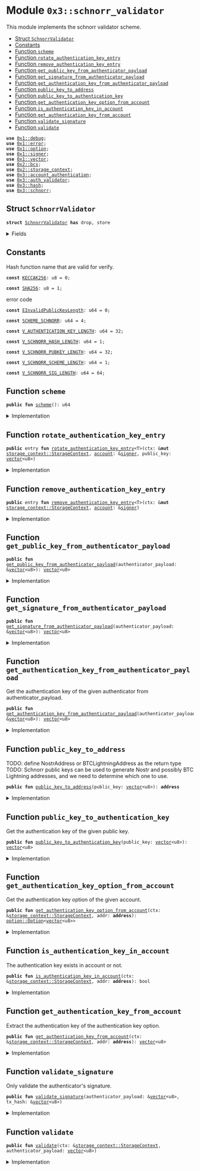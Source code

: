 
<a name="0x3_schnorr_validator"></a>

# Module `0x3::schnorr_validator`

This module implements the schnorr validator scheme.


-  [Struct `SchnorrValidator`](#0x3_schnorr_validator_SchnorrValidator)
-  [Constants](#@Constants_0)
-  [Function `scheme`](#0x3_schnorr_validator_scheme)
-  [Function `rotate_authentication_key_entry`](#0x3_schnorr_validator_rotate_authentication_key_entry)
-  [Function `remove_authentication_key_entry`](#0x3_schnorr_validator_remove_authentication_key_entry)
-  [Function `get_public_key_from_authenticator_payload`](#0x3_schnorr_validator_get_public_key_from_authenticator_payload)
-  [Function `get_signature_from_authenticator_payload`](#0x3_schnorr_validator_get_signature_from_authenticator_payload)
-  [Function `get_authentication_key_from_authenticator_payload`](#0x3_schnorr_validator_get_authentication_key_from_authenticator_payload)
-  [Function `public_key_to_address`](#0x3_schnorr_validator_public_key_to_address)
-  [Function `public_key_to_authentication_key`](#0x3_schnorr_validator_public_key_to_authentication_key)
-  [Function `get_authentication_key_option_from_account`](#0x3_schnorr_validator_get_authentication_key_option_from_account)
-  [Function `is_authentication_key_in_account`](#0x3_schnorr_validator_is_authentication_key_in_account)
-  [Function `get_authentication_key_from_account`](#0x3_schnorr_validator_get_authentication_key_from_account)
-  [Function `validate_signature`](#0x3_schnorr_validator_validate_signature)
-  [Function `validate`](#0x3_schnorr_validator_validate)


<pre><code><b>use</b> <a href="">0x1::debug</a>;
<b>use</b> <a href="">0x1::error</a>;
<b>use</b> <a href="">0x1::option</a>;
<b>use</b> <a href="">0x1::signer</a>;
<b>use</b> <a href="">0x1::vector</a>;
<b>use</b> <a href="">0x2::bcs</a>;
<b>use</b> <a href="">0x2::storage_context</a>;
<b>use</b> <a href="account_authentication.md#0x3_account_authentication">0x3::account_authentication</a>;
<b>use</b> <a href="auth_validator.md#0x3_auth_validator">0x3::auth_validator</a>;
<b>use</b> <a href="hash.md#0x3_hash">0x3::hash</a>;
<b>use</b> <a href="schnorr.md#0x3_schnorr">0x3::schnorr</a>;
</code></pre>



<a name="0x3_schnorr_validator_SchnorrValidator"></a>

## Struct `SchnorrValidator`



<pre><code><b>struct</b> <a href="schnorr_validator.md#0x3_schnorr_validator_SchnorrValidator">SchnorrValidator</a> <b>has</b> drop, store
</code></pre>



<details>
<summary>Fields</summary>


<dl>
<dt>
<code>dummy_field: bool</code>
</dt>
<dd>

</dd>
</dl>


</details>

<a name="@Constants_0"></a>

## Constants


<a name="0x3_schnorr_validator_KECCAK256"></a>

Hash function name that are valid for verify.


<pre><code><b>const</b> <a href="schnorr_validator.md#0x3_schnorr_validator_KECCAK256">KECCAK256</a>: u8 = 0;
</code></pre>



<a name="0x3_schnorr_validator_SHA256"></a>



<pre><code><b>const</b> <a href="schnorr_validator.md#0x3_schnorr_validator_SHA256">SHA256</a>: u8 = 1;
</code></pre>



<a name="0x3_schnorr_validator_EInvalidPublicKeyLength"></a>

error code


<pre><code><b>const</b> <a href="schnorr_validator.md#0x3_schnorr_validator_EInvalidPublicKeyLength">EInvalidPublicKeyLength</a>: u64 = 0;
</code></pre>



<a name="0x3_schnorr_validator_SCHEME_SCHNORR"></a>



<pre><code><b>const</b> <a href="schnorr_validator.md#0x3_schnorr_validator_SCHEME_SCHNORR">SCHEME_SCHNORR</a>: u64 = 4;
</code></pre>



<a name="0x3_schnorr_validator_V_AUTHENTICATION_KEY_LENGTH"></a>



<pre><code><b>const</b> <a href="schnorr_validator.md#0x3_schnorr_validator_V_AUTHENTICATION_KEY_LENGTH">V_AUTHENTICATION_KEY_LENGTH</a>: u64 = 32;
</code></pre>



<a name="0x3_schnorr_validator_V_SCHNORR_HASH_LENGTH"></a>



<pre><code><b>const</b> <a href="schnorr_validator.md#0x3_schnorr_validator_V_SCHNORR_HASH_LENGTH">V_SCHNORR_HASH_LENGTH</a>: u64 = 1;
</code></pre>



<a name="0x3_schnorr_validator_V_SCHNORR_PUBKEY_LENGTH"></a>



<pre><code><b>const</b> <a href="schnorr_validator.md#0x3_schnorr_validator_V_SCHNORR_PUBKEY_LENGTH">V_SCHNORR_PUBKEY_LENGTH</a>: u64 = 32;
</code></pre>



<a name="0x3_schnorr_validator_V_SCHNORR_SCHEME_LENGTH"></a>



<pre><code><b>const</b> <a href="schnorr_validator.md#0x3_schnorr_validator_V_SCHNORR_SCHEME_LENGTH">V_SCHNORR_SCHEME_LENGTH</a>: u64 = 1;
</code></pre>



<a name="0x3_schnorr_validator_V_SCHNORR_SIG_LENGTH"></a>



<pre><code><b>const</b> <a href="schnorr_validator.md#0x3_schnorr_validator_V_SCHNORR_SIG_LENGTH">V_SCHNORR_SIG_LENGTH</a>: u64 = 64;
</code></pre>



<a name="0x3_schnorr_validator_scheme"></a>

## Function `scheme`



<pre><code><b>public</b> <b>fun</b> <a href="schnorr_validator.md#0x3_schnorr_validator_scheme">scheme</a>(): u64
</code></pre>



<details>
<summary>Implementation</summary>


<pre><code><b>public</b> <b>fun</b> <a href="schnorr_validator.md#0x3_schnorr_validator_scheme">scheme</a>(): u64 {
    <a href="schnorr_validator.md#0x3_schnorr_validator_SCHEME_SCHNORR">SCHEME_SCHNORR</a>
}
</code></pre>



</details>

<a name="0x3_schnorr_validator_rotate_authentication_key_entry"></a>

## Function `rotate_authentication_key_entry`



<pre><code><b>public</b> entry <b>fun</b> <a href="schnorr_validator.md#0x3_schnorr_validator_rotate_authentication_key_entry">rotate_authentication_key_entry</a>&lt;T&gt;(ctx: &<b>mut</b> <a href="_StorageContext">storage_context::StorageContext</a>, <a href="account.md#0x3_account">account</a>: &<a href="">signer</a>, public_key: <a href="">vector</a>&lt;u8&gt;)
</code></pre>



<details>
<summary>Implementation</summary>


<pre><code><b>public</b> entry <b>fun</b> <a href="schnorr_validator.md#0x3_schnorr_validator_rotate_authentication_key_entry">rotate_authentication_key_entry</a>&lt;T&gt;(
    ctx: &<b>mut</b> StorageContext,
    <a href="account.md#0x3_account">account</a>: &<a href="">signer</a>,
    public_key: <a href="">vector</a>&lt;u8&gt;
) {
    // compare newly passed <b>public</b> key <b>with</b> <a href="schnorr.md#0x3_schnorr">schnorr</a> <b>public</b> key length <b>to</b> ensure it's compatible
    <b>assert</b>!(
        <a href="_length">vector::length</a>(&public_key) == <a href="schnorr_validator.md#0x3_schnorr_validator_V_SCHNORR_PUBKEY_LENGTH">V_SCHNORR_PUBKEY_LENGTH</a>,
        <a href="_invalid_argument">error::invalid_argument</a>(<a href="schnorr_validator.md#0x3_schnorr_validator_EInvalidPublicKeyLength">EInvalidPublicKeyLength</a>)
    );

    // User can rotate the authentication key arbitrarily, so we do not need <b>to</b> check the new <b>public</b> key <b>with</b> the <a href="account.md#0x3_account">account</a> <b>address</b>.
    <b>let</b> authentication_key = <a href="schnorr_validator.md#0x3_schnorr_validator_public_key_to_authentication_key">public_key_to_authentication_key</a>(public_key);
    <b>let</b> account_addr = <a href="_address_of">signer::address_of</a>(<a href="account.md#0x3_account">account</a>);
    <a href="schnorr_validator.md#0x3_schnorr_validator_rotate_authentication_key">rotate_authentication_key</a>(ctx, account_addr, authentication_key);
}
</code></pre>



</details>

<a name="0x3_schnorr_validator_remove_authentication_key_entry"></a>

## Function `remove_authentication_key_entry`



<pre><code><b>public</b> entry <b>fun</b> <a href="schnorr_validator.md#0x3_schnorr_validator_remove_authentication_key_entry">remove_authentication_key_entry</a>&lt;T&gt;(ctx: &<b>mut</b> <a href="_StorageContext">storage_context::StorageContext</a>, <a href="account.md#0x3_account">account</a>: &<a href="">signer</a>)
</code></pre>



<details>
<summary>Implementation</summary>


<pre><code><b>public</b> entry <b>fun</b> <a href="schnorr_validator.md#0x3_schnorr_validator_remove_authentication_key_entry">remove_authentication_key_entry</a>&lt;T&gt;(ctx: &<b>mut</b> StorageContext, <a href="account.md#0x3_account">account</a>: &<a href="">signer</a>) {
    <a href="account_authentication.md#0x3_account_authentication_remove_authentication_key">account_authentication::remove_authentication_key</a>&lt;<a href="schnorr_validator.md#0x3_schnorr_validator_SchnorrValidator">SchnorrValidator</a>&gt;(ctx, <a href="_address_of">signer::address_of</a>(<a href="account.md#0x3_account">account</a>));
}
</code></pre>



</details>

<a name="0x3_schnorr_validator_get_public_key_from_authenticator_payload"></a>

## Function `get_public_key_from_authenticator_payload`



<pre><code><b>public</b> <b>fun</b> <a href="schnorr_validator.md#0x3_schnorr_validator_get_public_key_from_authenticator_payload">get_public_key_from_authenticator_payload</a>(authenticator_payload: &<a href="">vector</a>&lt;u8&gt;): <a href="">vector</a>&lt;u8&gt;
</code></pre>



<details>
<summary>Implementation</summary>


<pre><code><b>public</b> <b>fun</b> <a href="schnorr_validator.md#0x3_schnorr_validator_get_public_key_from_authenticator_payload">get_public_key_from_authenticator_payload</a>(authenticator_payload: &<a href="">vector</a>&lt;u8&gt;): <a href="">vector</a>&lt;u8&gt; {
    <b>let</b> public_key = <a href="_empty">vector::empty</a>&lt;u8&gt;();
    <b>let</b> i = <a href="schnorr_validator.md#0x3_schnorr_validator_V_SCHNORR_SCHEME_LENGTH">V_SCHNORR_SCHEME_LENGTH</a> + <a href="schnorr_validator.md#0x3_schnorr_validator_V_SCHNORR_SIG_LENGTH">V_SCHNORR_SIG_LENGTH</a>;
    <b>while</b> (i &lt; <a href="schnorr_validator.md#0x3_schnorr_validator_V_SCHNORR_SCHEME_LENGTH">V_SCHNORR_SCHEME_LENGTH</a> + <a href="schnorr_validator.md#0x3_schnorr_validator_V_SCHNORR_SIG_LENGTH">V_SCHNORR_SIG_LENGTH</a> + <a href="schnorr_validator.md#0x3_schnorr_validator_V_SCHNORR_PUBKEY_LENGTH">V_SCHNORR_PUBKEY_LENGTH</a>) {
        <b>let</b> value = <a href="_borrow">vector::borrow</a>(authenticator_payload, i);
        <a href="_push_back">vector::push_back</a>(&<b>mut</b> public_key, *value);
        i = i + 1;
    };

    public_key
}
</code></pre>



</details>

<a name="0x3_schnorr_validator_get_signature_from_authenticator_payload"></a>

## Function `get_signature_from_authenticator_payload`



<pre><code><b>public</b> <b>fun</b> <a href="schnorr_validator.md#0x3_schnorr_validator_get_signature_from_authenticator_payload">get_signature_from_authenticator_payload</a>(authenticator_payload: &<a href="">vector</a>&lt;u8&gt;): <a href="">vector</a>&lt;u8&gt;
</code></pre>



<details>
<summary>Implementation</summary>


<pre><code><b>public</b> <b>fun</b> <a href="schnorr_validator.md#0x3_schnorr_validator_get_signature_from_authenticator_payload">get_signature_from_authenticator_payload</a>(authenticator_payload: &<a href="">vector</a>&lt;u8&gt;): <a href="">vector</a>&lt;u8&gt; {
    <b>let</b> sign = <a href="_empty">vector::empty</a>&lt;u8&gt;();
    <b>let</b> i = <a href="schnorr_validator.md#0x3_schnorr_validator_V_SCHNORR_SCHEME_LENGTH">V_SCHNORR_SCHEME_LENGTH</a>;
    <b>while</b> (i &lt; <a href="schnorr_validator.md#0x3_schnorr_validator_V_SCHNORR_SIG_LENGTH">V_SCHNORR_SIG_LENGTH</a> + 1) {
        <b>let</b> value = <a href="_borrow">vector::borrow</a>(authenticator_payload, i);
        <a href="_push_back">vector::push_back</a>(&<b>mut</b> sign, *value);
        i = i + 1;
    };

    sign
}
</code></pre>



</details>

<a name="0x3_schnorr_validator_get_authentication_key_from_authenticator_payload"></a>

## Function `get_authentication_key_from_authenticator_payload`

Get the authentication key of the given authenticator from authenticator_payload.


<pre><code><b>public</b> <b>fun</b> <a href="schnorr_validator.md#0x3_schnorr_validator_get_authentication_key_from_authenticator_payload">get_authentication_key_from_authenticator_payload</a>(authenticator_payload: &<a href="">vector</a>&lt;u8&gt;): <a href="">vector</a>&lt;u8&gt;
</code></pre>



<details>
<summary>Implementation</summary>


<pre><code><b>public</b> <b>fun</b> <a href="schnorr_validator.md#0x3_schnorr_validator_get_authentication_key_from_authenticator_payload">get_authentication_key_from_authenticator_payload</a>(authenticator_payload: &<a href="">vector</a>&lt;u8&gt;): <a href="">vector</a>&lt;u8&gt; {
    <b>let</b> public_key = <a href="schnorr_validator.md#0x3_schnorr_validator_get_public_key_from_authenticator_payload">get_public_key_from_authenticator_payload</a>(authenticator_payload);
    <b>let</b> addr = <a href="schnorr_validator.md#0x3_schnorr_validator_public_key_to_address">public_key_to_address</a>(public_key);
    moveos_std::bcs::to_bytes(&addr)
}
</code></pre>



</details>

<a name="0x3_schnorr_validator_public_key_to_address"></a>

## Function `public_key_to_address`

TODO: define NostrAddress or BTCLightningAddress as the return type
TODO: Schnorr public keys can be used to generate Nostr and possibly BTC Lightning addresses, and we need to determine which one to use.


<pre><code><b>public</b> <b>fun</b> <a href="schnorr_validator.md#0x3_schnorr_validator_public_key_to_address">public_key_to_address</a>(public_key: <a href="">vector</a>&lt;u8&gt;): <b>address</b>
</code></pre>



<details>
<summary>Implementation</summary>


<pre><code><b>public</b> <b>fun</b> <a href="schnorr_validator.md#0x3_schnorr_validator_public_key_to_address">public_key_to_address</a>(public_key: <a href="">vector</a>&lt;u8&gt;): <b>address</b> {
    moveos_std::bcs::to_address(<a href="schnorr_validator.md#0x3_schnorr_validator_public_key_to_authentication_key">public_key_to_authentication_key</a>(public_key))
}
</code></pre>



</details>

<a name="0x3_schnorr_validator_public_key_to_authentication_key"></a>

## Function `public_key_to_authentication_key`

Get the authentication key of the given public key.


<pre><code><b>public</b> <b>fun</b> <a href="schnorr_validator.md#0x3_schnorr_validator_public_key_to_authentication_key">public_key_to_authentication_key</a>(public_key: <a href="">vector</a>&lt;u8&gt;): <a href="">vector</a>&lt;u8&gt;
</code></pre>



<details>
<summary>Implementation</summary>


<pre><code><b>public</b> <b>fun</b> <a href="schnorr_validator.md#0x3_schnorr_validator_public_key_to_authentication_key">public_key_to_authentication_key</a>(public_key: <a href="">vector</a>&lt;u8&gt;): <a href="">vector</a>&lt;u8&gt; {
    <b>let</b> bytes = <a href="_singleton">vector::singleton</a>((<a href="schnorr_validator.md#0x3_schnorr_validator_SCHEME_SCHNORR">SCHEME_SCHNORR</a> <b>as</b> u8));
    <a href="_append">vector::append</a>(&<b>mut</b> bytes, public_key);
    hash::blake2b256(&bytes)
}
</code></pre>



</details>

<a name="0x3_schnorr_validator_get_authentication_key_option_from_account"></a>

## Function `get_authentication_key_option_from_account`

Get the authentication key option of the given account.


<pre><code><b>public</b> <b>fun</b> <a href="schnorr_validator.md#0x3_schnorr_validator_get_authentication_key_option_from_account">get_authentication_key_option_from_account</a>(ctx: &<a href="_StorageContext">storage_context::StorageContext</a>, addr: <b>address</b>): <a href="_Option">option::Option</a>&lt;<a href="">vector</a>&lt;u8&gt;&gt;
</code></pre>



<details>
<summary>Implementation</summary>


<pre><code><b>public</b> <b>fun</b> <a href="schnorr_validator.md#0x3_schnorr_validator_get_authentication_key_option_from_account">get_authentication_key_option_from_account</a>(ctx: &StorageContext, addr: <b>address</b>): Option&lt;<a href="">vector</a>&lt;u8&gt;&gt; {
    <a href="account_authentication.md#0x3_account_authentication_get_authentication_key">account_authentication::get_authentication_key</a>&lt;<a href="schnorr_validator.md#0x3_schnorr_validator_SchnorrValidator">SchnorrValidator</a>&gt;(ctx, addr)
}
</code></pre>



</details>

<a name="0x3_schnorr_validator_is_authentication_key_in_account"></a>

## Function `is_authentication_key_in_account`

The authentication key exists in account or not.


<pre><code><b>public</b> <b>fun</b> <a href="schnorr_validator.md#0x3_schnorr_validator_is_authentication_key_in_account">is_authentication_key_in_account</a>(ctx: &<a href="_StorageContext">storage_context::StorageContext</a>, addr: <b>address</b>): bool
</code></pre>



<details>
<summary>Implementation</summary>


<pre><code><b>public</b> <b>fun</b> <a href="schnorr_validator.md#0x3_schnorr_validator_is_authentication_key_in_account">is_authentication_key_in_account</a>(ctx: &StorageContext, addr: <b>address</b>): bool {
    <a href="_is_some">option::is_some</a>(&<a href="schnorr_validator.md#0x3_schnorr_validator_get_authentication_key_option_from_account">get_authentication_key_option_from_account</a>(ctx, addr))
}
</code></pre>



</details>

<a name="0x3_schnorr_validator_get_authentication_key_from_account"></a>

## Function `get_authentication_key_from_account`

Extract the authentication key of the authentication key option.


<pre><code><b>public</b> <b>fun</b> <a href="schnorr_validator.md#0x3_schnorr_validator_get_authentication_key_from_account">get_authentication_key_from_account</a>(ctx: &<a href="_StorageContext">storage_context::StorageContext</a>, addr: <b>address</b>): <a href="">vector</a>&lt;u8&gt;
</code></pre>



<details>
<summary>Implementation</summary>


<pre><code><b>public</b> <b>fun</b> <a href="schnorr_validator.md#0x3_schnorr_validator_get_authentication_key_from_account">get_authentication_key_from_account</a>(ctx: &StorageContext, addr: <b>address</b>): <a href="">vector</a>&lt;u8&gt; {
    <a href="_extract">option::extract</a>(&<b>mut</b> <a href="schnorr_validator.md#0x3_schnorr_validator_get_authentication_key_option_from_account">get_authentication_key_option_from_account</a>(ctx, addr))
}
</code></pre>



</details>

<a name="0x3_schnorr_validator_validate_signature"></a>

## Function `validate_signature`

Only validate the authenticator's signature.


<pre><code><b>public</b> <b>fun</b> <a href="schnorr_validator.md#0x3_schnorr_validator_validate_signature">validate_signature</a>(authenticator_payload: &<a href="">vector</a>&lt;u8&gt;, tx_hash: &<a href="">vector</a>&lt;u8&gt;)
</code></pre>



<details>
<summary>Implementation</summary>


<pre><code><b>public</b> <b>fun</b> <a href="schnorr_validator.md#0x3_schnorr_validator_validate_signature">validate_signature</a>(authenticator_payload: &<a href="">vector</a>&lt;u8&gt;, tx_hash: &<a href="">vector</a>&lt;u8&gt;) {
    <b>assert</b>!(
        <a href="schnorr.md#0x3_schnorr_verify">schnorr::verify</a>(
            &<a href="schnorr_validator.md#0x3_schnorr_validator_get_signature_from_authenticator_payload">get_signature_from_authenticator_payload</a>(authenticator_payload),
            &<a href="schnorr_validator.md#0x3_schnorr_validator_get_public_key_from_authenticator_payload">get_public_key_from_authenticator_payload</a>(authenticator_payload),
            tx_hash,
            <a href="schnorr_validator.md#0x3_schnorr_validator_SHA256">SHA256</a>
        ),
        <a href="auth_validator.md#0x3_auth_validator_error_invalid_authenticator">auth_validator::error_invalid_authenticator</a>()
    );
}
</code></pre>



</details>

<a name="0x3_schnorr_validator_validate"></a>

## Function `validate`



<pre><code><b>public</b> <b>fun</b> <a href="schnorr_validator.md#0x3_schnorr_validator_validate">validate</a>(ctx: &<a href="_StorageContext">storage_context::StorageContext</a>, authenticator_payload: <a href="">vector</a>&lt;u8&gt;)
</code></pre>



<details>
<summary>Implementation</summary>


<pre><code><b>public</b> <b>fun</b> <a href="schnorr_validator.md#0x3_schnorr_validator_validate">validate</a>(ctx: &StorageContext, authenticator_payload: <a href="">vector</a>&lt;u8&gt;) {
    <b>let</b> tx_hash = <a href="_tx_hash">storage_context::tx_hash</a>(ctx);
    <a href="schnorr_validator.md#0x3_schnorr_validator_validate_signature">validate_signature</a>(&authenticator_payload, &tx_hash);

    // TODO compare the auth_key from the payload <b>with</b> the auth_key from the <a href="account.md#0x3_account">account</a>
}
</code></pre>



</details>
